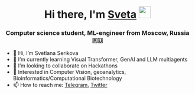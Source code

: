 <h1 align="center">Hi there, I'm <a href=https://drive.google.com/file/d/15uORcLvNAGdTIoJa4m5eprdC1VBiSwZ9/view?usp=sharing">Sveta</a> 
<img src="https://github.com/blackcater/blackcater/raw/main/images/Hi.gif" height="32"/></h1>
<h3 align="center">Computer science student, ML-engineer from Moscow, Russia 🇷🇺</h3>

<!--
**chtozaserikova/chtozaserikova** is a ✨ _special_ ✨ repository because its `README.md` (this file) appears on your GitHub profile.

Here are some ideas to get you started:

- 🔭 I’m currently working on ...
- 🌱 I’m currently learning ...
- 👯 I’m looking to collaborate on ...
- 🤔 I’m looking for help with ...
- 💬 Ask me about ...
- 📫 How to reach me: ...
- 😄 Pronouns: ...
- ⚡ Fun fact: ...
-->
- 👋 Hi, I’m Svetlana Serikova
- 🌱 I’m currently learning Visual Transformer, GenAI and LLM multiagents
- 👯 I’m looking to collaborate on Hackathons
- 💞️ Interested in Computer Vision, geoanalytics, Bioinformatics/Computational Biotechnology
- 📫 How to reach me: [Telegram](https://t.me/chtozaserikova), [Twitter](https://twitter.com/chtozaserikova)
